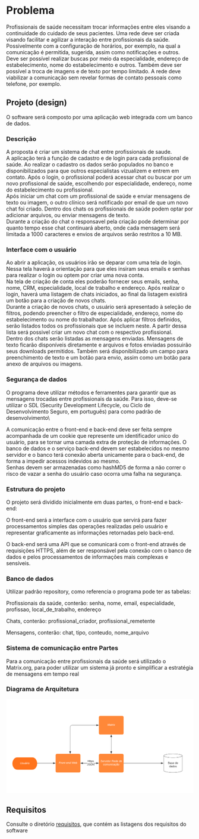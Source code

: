 # Problema

Profissionais de saúde necessitam trocar informações entre eles visando a continuidade do cuidado de seus pacientes.
Uma rede deve ser criada visando facilitar e agilizar a interação entre profissionais da saúde. 
Possivelmente com a configuração de horários, por exemplo, na qual a comunicação é permitida, sugerida, assim como notificações e outros.
Deve ser possível realizar buscas por meio da especialidade, endereço de estabelecimento, nome do estabelecimento e outros. 
Também deve ser possível a troca de imagens e de texto por tempo limitado.
A rede deve viabilizar a comunicação sem revelar formas de contato pessoais como telefone, por exemplo.

## Projeto (design)

O software será composto por uma aplicação web integrada com um banco de dados.

### Descrição

A proposta é criar um sistema de chat entre profissionais de saude.\
A aplicação terá a função de cadastro e de login para cada profissional de saúde. Ao realizar o cadastro os dados serão populados no banco e disponibilizados para que outros especialistas vizualizem e  entrem em contato.
Após o login, o profissional poderá acessar chat ou buscar por um novo profissional de saúde, escolhendo por especialidade, endereço, nome do estabelecimento ou profissional.\
Após iniciar um chat com um profissional de saúde e enviar mensagens de texto ou imagem, o outro clínico será notificado por email de que um novo chat foi criado.
Dentro dos chats os profissionais de saúde podem optar por adicionar arquivos, ou enviar mensagens de texto.\
Durante a criação do chat o responsavel pela criação pode determinar por quanto tempo esse chat continuará aberto, onde cada mensagem será limitada a 1000 caracteres e envios de arquivos serão restritos a 10 MB.


### Interface com o usuário

Ao abrir a aplicação, os usuários irão se deparar com uma tela de login. Nessa tela haverá a orientação para que eles insiram seus emails e senhas para realizar o login ou optem por criar uma nova conta.  
Na tela de criação de conta eles poderão fornecer seus emails, senha, nome, CRM, especialidade, local de trabalho e endereço.
Após realizar o login, haverá uma listagem de chats iniciados, ao final da listagem existirá um botão para a criação de novos chats.\
Durante a criação de novos chats, o usuário será apresentado à seleção de filtros, podendo preencher o filtro de especialidade, endereço, nome do estabelecimento ou nome do trabalhador. 
Após aplicar filtros definidos, serão listados todos os profissionais que se incluem neste. A partir dessa lista será possivel criar um novo chat com o respectivo profissional.\
Dentro dos chats serão listadas as mensagens enviadas. Mensagens de texto ficarão disponíveis diretamente e arquivos e fotos enviadas possuirão seus downloads permitidos. Também será disponibilizado um campo para preenchimento de texto e um botão para envio, assim como um botão para anexo de arquivos ou imagens.

### Segurança de dados

O programa deve utilizar métodos e ferramentes para garantir que as mensagens trocadas entre profissionais da saúde. Para isso, deve-se utilizar o SDL (Security Development Lifecycle, ou Ciclo de Desenvolvimento Seguro, em português) para como padrão de desenvolvimento\

A comunicação entre o front-end e back-end deve ser feita sempre acompanhada de um cookie que represente um identificador unico do usuário, para se tornar uma camada extra de  proteção de informações. 
O banco de dados e o serviço back-end devem ser estabelecidos no mesmo servidor e o banco terá conexão aberta unicamente para o back-end, de forma a impedir acessos indevidos ao mesmo.\
Senhas devem ser armazenadas como hashMD5 de forma a não correr o risco de vazar a senha do usuário caso ocorra uma falha na segurança.

### Estrutura do projeto

O projeto será dividido inicialmente em duas partes, o front-end e back-end:

O front-end será a interface com o usuário que servirá para fazer processamentos simples das operações realizadas pelo usuário e representar graficamente as informações retornadas pelo back-end.

O back-end será uma API que se comunicará com o front-end através de requisições HTTPS, além de ser responsável pela conexão com o banco de dados e pelos processamentos de informações mais complexas e sensíveis.

### Banco de dados

Utilizar padrão repository, como referencia o programa pode ter as tabelas:

Profissionais da saúde, conterão: senha, nome, email, especialidade, profissao, local_de_trabalho, endereço

Chats, conterão: profissional_criador, profissional_remetente

Mensagens, conterão: chat, tipo, conteudo, nome_arquivo

### Sistema de comunicação entre Partes

Para a comunicação entre profissionais da saúde será utilizado o Matrix.org, para poder utilizar um sistema já pronto e simplificar a estratégia de mensagens em tempo real

### Diagrama de Arquitetura

![Flowchart.png](./Flowchart.png)

## Requisitos

Consulte o diretório [requisitos](../requisitos), que contém as listagens dos requisitos do software
